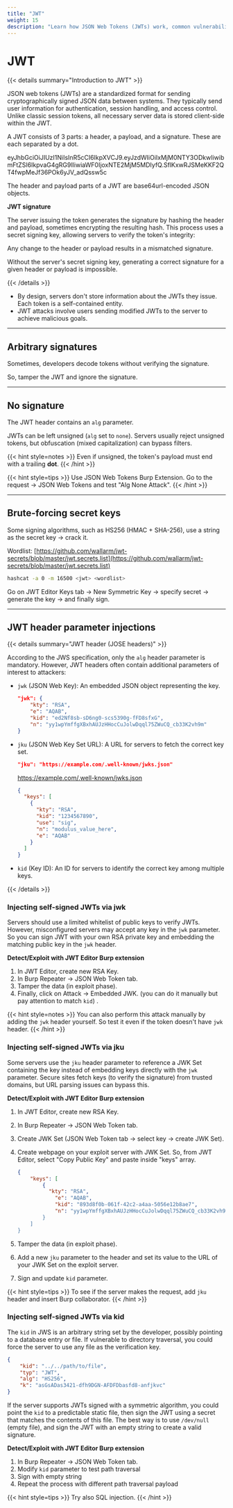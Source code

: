 ```yaml
---
title: "JWT"
weight: 15
description: "Learn how JSON Web Tokens (JWTs) work, common vulnerabilities like alg:none and key injections, and how to exploit weak JWT implementations using tools like Burp and hashcat."
---
```


# JWT

{{< details summary="Introduction to JWT" >}}

JSON web tokens (JWTs) are a standardized format for sending cryptographically signed JSON data between systems. They typically send user information for authentication, session handling, and access control. Unlike classic session tokens, all necessary server data is stored client-side within the JWT.

A JWT consists of 3 parts: a header, a payload, and a signature. These are each separated by a dot.

eyJhbGciOiJIUzI1NiIsInR5cCI6IkpXVCJ9.eyJzdWIiOiIxMjM0NTY3ODkwIiwibmFtZSI6IkpvaG4gRG9lIiwiaWF0IjoxNTE2MjM5MDIyfQ.SflKxwRJSMeKKF2QT4fwpMeJf36POk6yJV\_adQssw5c

The header and payload parts of a JWT are base64url-encoded JSON objects.

**JWT signature**

The server issuing the token generates the signature by hashing the header and payload, sometimes encrypting the resulting hash. This process uses a secret signing key, allowing servers to verify the token's integrity:

Any change to the header or payload results in a mismatched signature.

Without the server's secret signing key, generating a correct signature for a given header or payload is impossible.

{{< /details >}}

* By design, servers don't store information about the JWTs they issue. Each token is a self-contained entity.
* JWT attacks involve users sending modified JWTs to the server to achieve malicious goals.

---

## Arbitrary signatures

Sometimes, developers decode tokens without verifying the signature.

So, tamper the JWT and ignore the signature.

---

## No signature

The JWT header contains an `alg` parameter.

JWTs can be left unsigned (`alg` set to `none`). Servers usually reject unsigned tokens, but obfuscation (mixed capitalization) can bypass filters.

{{< hint style=notes >}}
Even if unsigned, the token's payload must end with a trailing **dot**.
{{< /hint >}}

{{< hint style=tips >}}
Use JSON Web Tokens Burp Extension. Go to the request -> JSON Web Tokens and test "Alg None  Attack".
{{< /hint >}}

---

## Brute-forcing secret keys

Some signing algorithms, such as HS256 (HMAC + SHA-256), use a string as the secret key -> crack it.

Wordlist: [https://github.com/wallarm/jwt-secrets/blob/master/jwt.secrets.list](https://github.com/wallarm/jwt-secrets/blob/master/jwt.secrets.list)

```sh
hashcat -a 0 -m 16500 <jwt> <wordlist>
```

Go on JWT Editor Keys tab -> New Symmetric Key -> specify secret -> generate the key -> and finally sign.

---

## JWT header parameter injections

{{< details summary="JWT header (JOSE headers)" >}}

According to the JWS specification, only the `alg` header parameter is mandatory. However, JWT headers often contain additional parameters of interest to attackers:

* `jwk` (JSON Web Key): An embedded JSON object representing the key.

    ```json
    "jwk": {
        "kty": "RSA",
        "e": "AQAB",
        "kid": "ed2Nf8sb-sD6ng0-scs5390g-fFD8sfxG",
        "n": "yy1wpYmffgXBxhAUJzHHocCuJolwDqql75ZWuCQ_cb33K2vh9m"
    }
    ```

* `jku` (JSON Web Key Set URL): A URL for servers to fetch the correct key set.

    ```json
    "jku": "https://example.com/.well-known/jwks.json"
    ```

    https://example.com/.well-known/jwks.json

    ```json
    {
      "keys": [
        {
          "kty": "RSA",
          "kid": "1234567890",
          "use": "sig",
          "n": "modulus_value_here",
          "e": "AQAB"
        }
      ]
    }
    ```

* `kid` (Key ID): An ID for servers to identify the correct key among multiple keys.

{{< /details >}}

### Injecting self-signed JWTs via jwk

Servers should use a limited whitelist of public keys to verify JWTs. However, misconfigured servers may accept any key in the `jwk` parameter. So you can sign JWT with your own RSA private key and embedding the matching public key in the `jwk` header.

**Detect/Exploit with JWT Editor Burp extension**

1. In JWT Editor, create new RSA Key.
2. In Burp Repeater -> JSON Web Token tab.
3. Tamper the data (in exploit phase).
4. Finally, click on Attack -> Embedded JWK. (you can do it manually but pay attention to match `kid`) .

{{< hint style=notes >}}
You can also perform this attack manually by adding the `jwk` header yourself. So test it even if the token doesn't have `jwk` header.
{{< /hint >}}

### Injecting self-signed JWTs via jku

Some servers use the `jku`  header parameter to reference a JWK Set containing the key instead of embedding keys directly with the `jwk` parameter. Secure sites fetch keys (to verify the signature) from trusted domains, but URL parsing issues can bypass this.

**Detect/Exploit with JWT Editor Burp extension**

1. In JWT Editor, create new RSA Key.
2. In Burp Repeater -> JSON Web Token tab.
3. Create JWK Set (JSON Web Token tab -> select key -> create JWK Set).
4. Create webpage on your exploit server with JWK Set. So, from JWT Editor, select "Copy Public Key" and paste inside "keys" array.

    ```json
    {
        "keys": [
            {
              "kty": "RSA",
                "e": "AQAB",
                "kid": "893d8f0b-061f-42c2-a4aa-5056e12b8ae7",
                "n": "yy1wpYmffgXBxhAUJzHHocCuJolwDqql75ZWuCQ_cb33K2vh9mk6GPM9gNN4Y_qTVX67WhsN3JvaFYw
            }
        ]
    }
    ```

5. Tamper the data (in exploit phase).
6. Add a new `jku` parameter to the header and set its value to the URL of your JWK Set on the exploit server.
7. Sign and update `kid` parameter.

{{< hint style=tips >}}
To see if the server makes the request, add `jku` header and insert Burp collaborator.
{{< /hint >}}

### Injecting self-signed JWTs via kid

The `kid` in JWS is an arbitrary string set by the developer, possibly pointing to a database entry or file. If vulnerable to directory traversal, you could force the server to use any file as the verification key.

```json
{
    "kid": "../../path/to/file",
    "typ": "JWT",
    "alg": "HS256",
    "k": "asGsADas3421-dfh9DGN-AFDFDbasfd8-anfjkvc"
}
```

If the server supports JWTs signed with a symmetric algorithm, you could point the `kid` to a predictable static file, then sign the JWT using a secret that matches the contents of this file. The best way is to use `/dev/null` (empty file), and sign the JWT with an empty string to create a valid signature.

**Detect/Exploit with JWT Editor Burp extension**

1. In Burp Repeater -> JSON Web Token tab.
2. Modify  `kid` parameter to test path traversal
3. Sign with empty string
4. Repeat the process with different path traversal payload

{{< hint style=tips >}}
Try also SQL injection.
{{< /hint >}}
